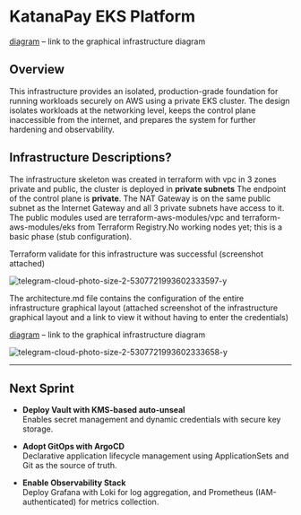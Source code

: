 # KatanaPay EKS Platform
[diagram](https://www.mermaidchart.com/raw/77c7eb92-865c-4935-8173-cbf689a35d8f?theme=light&version=v0.1&format=svg) – link to the graphical infrastructure diagram
## Overview

This infrastructure provides an isolated, production-grade foundation for running workloads securely on AWS using a private EKS cluster. The design isolates workloads at the networking level, keeps the control plane inaccessible from the internet, and prepares the system for further hardening and observability.

## Infrastructure Descriptions?

The infrastructure skeleton was created in terraform with vpc in 3 zones private and public, the cluster is deployed in **private subnets** The endpoint of the control plane is **private**.  The NAT Gateway is on the same public subnet as the Internet Gateway and all 3 private subnets have access to it. The public modules used are terraform-aws-modules/vpc and terraform-aws-modules/eks from Terraform Registry.No working nodes yet; this is a basic phase (stub configuration).

Terraform validate for this infrastructure was successful (screenshot attached)

![telegram-cloud-photo-size-2-5307721993602333597-y](https://github.com/user-attachments/assets/3a536d70-bf44-4872-ae87-4e71b9666f46)

The architecture.md file contains the configuration of the entire infrastructure graphical layout (attached screenshot of the infrastructure graphical layout and a link to view it without having to enter the credentials)

[diagram](https://www.mermaidchart.com/raw/77c7eb92-865c-4935-8173-cbf689a35d8f?theme=light&version=v0.1&format=svg) – link to the graphical infrastructure diagram

![telegram-cloud-photo-size-2-5307721993602333658-y](https://github.com/user-attachments/assets/50f03fea-dd88-424b-a225-2bafa7fb4409)

---

## Next Sprint

- **Deploy Vault with KMS-based auto-unseal**  
  Enables secret management and dynamic credentials with secure key storage.

- **Adopt GitOps with ArgoCD**  
  Declarative application lifecycle management using ApplicationSets and Git as the source of truth.

- **Enable Observability Stack**  
  Deploy Grafana with Loki for log aggregation, and Prometheus (IAM-authenticated) for metrics collection.
